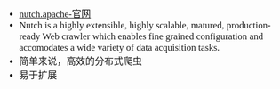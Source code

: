 <span  style="font-family: Simsun,serif; font-size: 17px; ">

- [nutch.apache-官网](https://nutch.apache.org/)
- Nutch is a highly extensible, highly scalable, matured, production-ready Web crawler which enables fine grained configuration and accomodates a wide variety of data acquisition tasks.
- 简单来说，高效的分布式爬虫
- 易于扩展

</span>